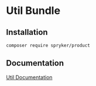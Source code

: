 # Util Bundle

## Installation

```
composer require spryker/product
```

## Documentation

[Util Documentation](http://spryker.github.io/core/bundles/util)
